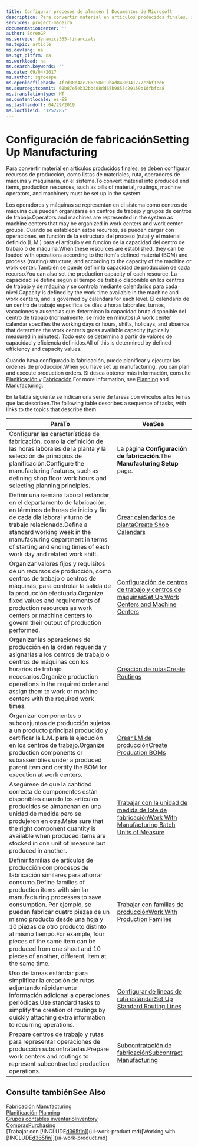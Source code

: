 ```yaml
---
title: Configurar procesos de almacén | Documentos de Microsoft
description: Para convertir material en artículos producidos finales, se deben configurar recursos de producción, como listas de materiales, ruta, operadores de máquina y maquinaria, en el sistema.
services: project-madeira
documentationcenter: ''
author: SorenGP
ms.service: dynamics365-financials
ms.topic: article
ms.devlang: na
ms.tgt_pltfrm: na
ms.workload: na
ms.search.keywords: ''
ms.date: 09/04/2017
ms.author: sgroespe
ms.openlocfilehash: 4f7d38d4ac786c58c19bad8480941777c2bf1ed6
ms.sourcegitcommit: 60b87e5eb32bb408dd65b9855c29159b1dfbfca8
ms.translationtype: HT
ms.contentlocale: es-ES
ms.lasthandoff: 04/29/2019
ms.locfileid: "1252785"
---
```

# <a name="setting-up-manufacturing"></a><span data-ttu-id="bd435-103">Configuración de fabricación</span><span class="sxs-lookup"><span data-stu-id="bd435-103">Setting Up Manufacturing</span></span>
<span data-ttu-id="bd435-104">Para convertir material en artículos producidos finales, se deben configurar recursos de producción, como listas de materiales, ruta, operadores de máquina y maquinaria, en el sistema.</span><span class="sxs-lookup"><span data-stu-id="bd435-104">To convert material into produced end items, production resources, such as bills of material, routings, machine operators, and machinery must be set up in the system.</span></span>

<span data-ttu-id="bd435-105">Los operadores y máquinas se representan en el sistema como centros de máquina que pueden organizarse en centros de trabajo y grupos de centros de trabajo.</span><span class="sxs-lookup"><span data-stu-id="bd435-105">Operators and machines are represented in the system as machine centers that may be organized in work centers and work center groups.</span></span> <span data-ttu-id="bd435-106">Cuando se establecen estos recursos, se pueden cargar con operaciones, en función de la estructura del proceso (ruta) y el material definido (L.M.) para el artículo y en función de la capacidad del centro de trabajo o de máquina.</span><span class="sxs-lookup"><span data-stu-id="bd435-106">When these resources are established, they can be loaded with operations according to the item's defined material (BOM) and process (routing) structure, and according to the capacity of the machine or work center.</span></span> <span data-ttu-id="bd435-107">También se puede definir la capacidad de producción de cada recurso.</span><span class="sxs-lookup"><span data-stu-id="bd435-107">You can also set the production capacity of each resource.</span></span> <span data-ttu-id="bd435-108">La capacidad se define según el tiempo de trabajo disponible en los centros de trabajo y de máquina y se controla mediante calendarios para cada nivel.</span><span class="sxs-lookup"><span data-stu-id="bd435-108">Capacity is defined by the work time available in the machine and work centers, and is governed by calendars for each level.</span></span> <span data-ttu-id="bd435-109">El calendario de un centro de trabajo especifica los días u horas laborales, turnos, vacaciones y ausencias que determinan la capacidad bruta disponible del centro de trabajo (normalmente, se mide en minutos).</span><span class="sxs-lookup"><span data-stu-id="bd435-109">A work center calendar specifies the working days or hours, shifts, holidays, and absence that determine the work center’s gross available capacity (typically measured in minutes).</span></span> <span data-ttu-id="bd435-110">Todo esto se determina a partir de valores de capacidad y eficiencia definidos.</span><span class="sxs-lookup"><span data-stu-id="bd435-110">All of this is determined by defined efficiency and capacity values.</span></span>  

<span data-ttu-id="bd435-111">Cuando haya configurado la fabricación, puede planificar y ejecutar las órdenes de producción.</span><span class="sxs-lookup"><span data-stu-id="bd435-111">When you have set up manufacturing, you can plan and execute production orders.</span></span> <span data-ttu-id="bd435-112">Si desea obtener más información, consulte [Planificación ](production-planning.md) y [Fabricación](production-manage-manufacturing.md).</span><span class="sxs-lookup"><span data-stu-id="bd435-112">For more information, see [Planning](production-planning.md) and [Manufacturing](production-manage-manufacturing.md).</span></span>  

 <span data-ttu-id="bd435-113">En la tabla siguiente se indican una serie de tareas con vínculos a los temas que las describen.</span><span class="sxs-lookup"><span data-stu-id="bd435-113">The following table describes a sequence of tasks, with links to the topics that describe them.</span></span>   

|<span data-ttu-id="bd435-114">**Para**</span><span class="sxs-lookup"><span data-stu-id="bd435-114">**To**</span></span>|<span data-ttu-id="bd435-115">**Vea**</span><span class="sxs-lookup"><span data-stu-id="bd435-115">**See**</span></span>|  
|------------|-------------|  
|<span data-ttu-id="bd435-116">Configurar las características de fabricación, como la definición de las horas laborales de la planta y la selección de principios de planificación.</span><span class="sxs-lookup"><span data-stu-id="bd435-116">Configure the manufacturing features, such as defining shop floor work hours and selecting planning principles.</span></span>|<span data-ttu-id="bd435-117">La página **Configuración de fabricación**.</span><span class="sxs-lookup"><span data-stu-id="bd435-117">The **Manufacturing Setup** page.</span></span>|  
|<span data-ttu-id="bd435-118">Definir una semana laboral estándar, en el departamento de fabricación, en términos de horas de inicio y fin de cada día laboral y turno de trabajo relacionado.</span><span class="sxs-lookup"><span data-stu-id="bd435-118">Define a standard working week in the manufacturing department in terms of starting and ending times of each work day and related work shift.</span></span>|[<span data-ttu-id="bd435-119">Crear calendarios de planta</span><span class="sxs-lookup"><span data-stu-id="bd435-119">Create Shop Calendars</span></span>](production-how-to-create-work-center-calendars.md)|  
|<span data-ttu-id="bd435-120">Organizar valores fijos y requisitos de un recursos de producción, como centros de trabajo o centros de máquinas, para controlar la salida de la producción efectuada.</span><span class="sxs-lookup"><span data-stu-id="bd435-120">Organize fixed values and requirements of production resources as work centers or machine centers to govern their output of production performed.</span></span>|[<span data-ttu-id="bd435-121">Configuración de centros de trabajo y centros de máquinas</span><span class="sxs-lookup"><span data-stu-id="bd435-121">Set Up Work Centers and Machine Centers</span></span>](production-how-to-set-up-work-and-machine-centers.md)|
|<span data-ttu-id="bd435-122">Organizar las operaciones de producción en la orden requerida y asignarlas a los centros de trabajo o centros de máquinas con los horarios de trabajo necesarios.</span><span class="sxs-lookup"><span data-stu-id="bd435-122">Organize production operations in the required order and assign them to work or machine centers with the required work times.</span></span>|[<span data-ttu-id="bd435-123">Creación de rutas</span><span class="sxs-lookup"><span data-stu-id="bd435-123">Create Routings</span></span>](production-how-to-create-routings.md)|
|<span data-ttu-id="bd435-124">Organizar componentes o subconjuntos de producción sujetos a un producto principal producido y certificar la L.M. para la ejecución en los centros de trabajo.</span><span class="sxs-lookup"><span data-stu-id="bd435-124">Organize production components or subassemblies under a produced parent item and certify the BOM for execution at work centers.</span></span>|[<span data-ttu-id="bd435-125">Crear LM de producción</span><span class="sxs-lookup"><span data-stu-id="bd435-125">Create Production BOMs</span></span>](production-how-to-create-production-boms.md)|
|<span data-ttu-id="bd435-126">Asegúrese de que la cantidad correcta de componentes están disponibles cuando los artículos producidos se almacenan en una unidad de medida pero se produjeron en otra.</span><span class="sxs-lookup"><span data-stu-id="bd435-126">Make sure that the right component quantity is available when produced items are stocked in one unit of measure but produced in another.</span></span>|[<span data-ttu-id="bd435-127">Trabajar con la unidad de medida de lote de fabricación</span><span class="sxs-lookup"><span data-stu-id="bd435-127">Work With Manufacturing Batch Units of Measure</span></span>](production-how-to-use-the-manufacturing-batch-unit-of-measure.md)|  
|<span data-ttu-id="bd435-128">Definir familias de artículos de producción con procesos de fabricación similares para ahorrar consumo.</span><span class="sxs-lookup"><span data-stu-id="bd435-128">Define families of production items with similar manufacturing processes to save consumption.</span></span> <span data-ttu-id="bd435-129">Por ejemplo, se pueden fabricar cuatro piezas de un mismo producto desde una hoja y 10 piezas de otro producto distinto al mismo tiempo.</span><span class="sxs-lookup"><span data-stu-id="bd435-129">For example, four pieces of the same item can be produced from one sheet and 10 pieces of another, different, item at the same time.</span></span>|[<span data-ttu-id="bd435-130">Trabajar con familias de producción</span><span class="sxs-lookup"><span data-stu-id="bd435-130">Work With Production Families</span></span>](production-how-work-family.md)|
|<span data-ttu-id="bd435-131">Uso de tareas estándar para simplificar la creación de rutas adjuntando rápidamente información adicional a operaciones periódicas.</span><span class="sxs-lookup"><span data-stu-id="bd435-131">Use standard tasks to simplify the creation of routings by quickly attaching extra information to recurring operations.</span></span>|[<span data-ttu-id="bd435-132">Configurar de líneas de ruta estándar</span><span class="sxs-lookup"><span data-stu-id="bd435-132">Set Up Standard Routing Lines</span></span>](production-how-set-up-standard-routing-lines.md)|  
|<span data-ttu-id="bd435-133">Prepare centros de trabajo y rutas para representar operaciones de producción subcontratadas.</span><span class="sxs-lookup"><span data-stu-id="bd435-133">Prepare work centers and routings to represent subcontracted production operations.</span></span>|[<span data-ttu-id="bd435-134">Subcontratación de fabricación</span><span class="sxs-lookup"><span data-stu-id="bd435-134">Subcontract Manufacturing</span></span>](production-how-to-subcontract-manufacturing.md)|  

## <a name="see-also"></a><span data-ttu-id="bd435-135">Consulte también</span><span class="sxs-lookup"><span data-stu-id="bd435-135">See Also</span></span>
<span data-ttu-id="bd435-136">[Fabricación](production-manage-manufacturing.md)  </span><span class="sxs-lookup"><span data-stu-id="bd435-136">[Manufacturing](production-manage-manufacturing.md)  </span></span>  
<span data-ttu-id="bd435-137">[Planificación](production-planning.md) </span><span class="sxs-lookup"><span data-stu-id="bd435-137">[Planning](production-planning.md) </span></span>  
[<span data-ttu-id="bd435-138">Grupos contables inventario</span><span class="sxs-lookup"><span data-stu-id="bd435-138">Inventory</span></span>](inventory-manage-inventory.md)  
[<span data-ttu-id="bd435-139">Compras</span><span class="sxs-lookup"><span data-stu-id="bd435-139">Purchasing</span></span>](purchasing-manage-purchasing.md)  
<span data-ttu-id="bd435-140">[Trabajar con [!INCLUDE[d365fin](includes/d365fin_md.md)]](ui-work-product.md)</span><span class="sxs-lookup"><span data-stu-id="bd435-140">[Working with [!INCLUDE[d365fin](includes/d365fin_md.md)]](ui-work-product.md)</span></span>
